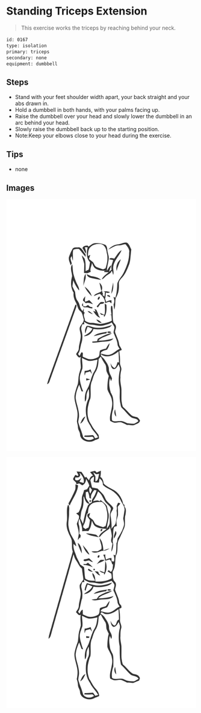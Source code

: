 # Standing Triceps Extension
> This exercise works the triceps by reaching behind your neck.

``` 
id: 0167 
type: isolation 
primary: triceps 
secondary: none 
equipment: dumbbell 
``` 

## Steps

 - Stand with your feet shoulder width apart, your back straight and your abs drawn in.
 - Hold a dumbbell in both hands, with your palms facing up.
 - Raise the dumbbell over your head and slowly lower the dumbbell in an arc behind your head.
 - Slowly raise the dumbbell back up to the starting position.
 - Note:Keep your elbows close to your head during the exercise.

## Tips

 - none

## Images

![](../svg/0167-relaxation.svg)

![](../svg/0167-tension.svg)
